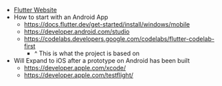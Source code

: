 - [Flutter Website](https://flutter.dev/)
- How to start with an Android App
    - https://docs.flutter.dev/get-started/install/windows/mobile
    - https://developer.android.com/studio
    - https://codelabs.developers.google.com/codelabs/flutter-codelab-first
      - ^ This is what the project is based on
- Will Expand to iOS after a prototype on Android has been built
    - https://developer.apple.com/xcode/
    - https://developer.apple.com/testflight/
